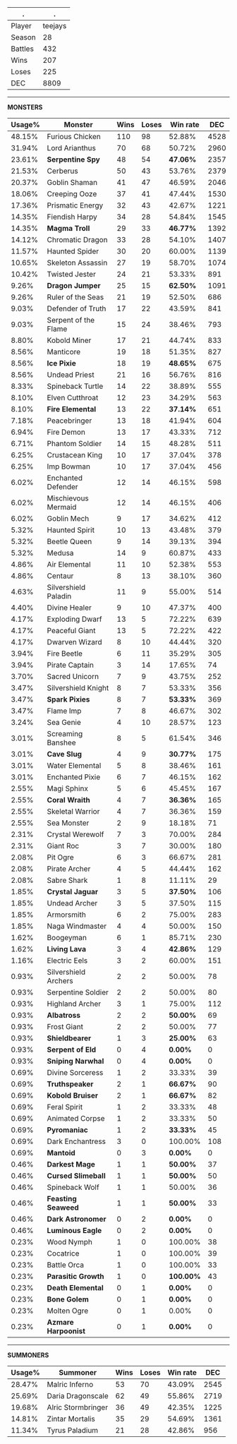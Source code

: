 .|.
|-|-
Player|teejays
Season|28
Battles|432
Wins|207
Loses|225
DEC|8809

---
**MONSTERS**

Usage%|Monster|Wins|Loses|Win rate|DEC|
-|-|-|-|-|-|
48.15%|Furious Chicken|110|98|52.88%|4528|
31.94%|Lord Arianthus|70|68|50.72%|2960|
23.61%|**Serpentine Spy**|48|54|**47.06%**|2357|
21.53%|Cerberus|50|43|53.76%|2379|
20.37%|Goblin Shaman|41|47|46.59%|2046|
18.06%|Creeping Ooze|37|41|47.44%|1530|
17.36%|Prismatic Energy|32|43|42.67%|1221|
14.35%|Fiendish Harpy|34|28|54.84%|1545|
14.35%|**Magma Troll**|29|33|**46.77%**|1392|
14.12%|Chromatic Dragon|33|28|54.10%|1407|
11.57%|Haunted Spider|30|20|60.00%|1139|
10.65%|Skeleton Assassin|27|19|58.70%|1074|
10.42%|Twisted Jester|24|21|53.33%|891|
9.26%|**Dragon Jumper**|25|15|**62.50%**|1091|
9.26%|Ruler of the Seas|21|19|52.50%|686|
9.03%|Defender of Truth|17|22|43.59%|841|
9.03%|Serpent of the Flame|15|24|38.46%|793|
8.80%|Kobold Miner|17|21|44.74%|833|
8.56%|Manticore|19|18|51.35%|827|
8.56%|**Ice Pixie**|18|19|**48.65%**|675|
8.56%|Undead Priest|21|16|56.76%|816|
8.33%|Spineback Turtle|14|22|38.89%|555|
8.10%|Elven Cutthroat|12|23|34.29%|563|
8.10%|**Fire Elemental**|13|22|**37.14%**|651|
7.18%|Peacebringer|13|18|41.94%|604|
6.94%|Fire Demon|13|17|43.33%|712|
6.71%|Phantom Soldier|14|15|48.28%|511|
6.25%|Crustacean King|10|17|37.04%|378|
6.25%|Imp Bowman|10|17|37.04%|456|
6.02%|Enchanted Defender|12|14|46.15%|598|
6.02%|Mischievous Mermaid|12|14|46.15%|406|
6.02%|Goblin Mech|9|17|34.62%|412|
5.32%|Haunted Spirit|10|13|43.48%|379|
5.32%|Beetle Queen|9|14|39.13%|394|
5.32%|Medusa|14|9|60.87%|433|
4.86%|Air Elemental|11|10|52.38%|553|
4.86%|Centaur|8|13|38.10%|360|
4.63%|Silvershield Paladin|11|9|55.00%|514|
4.40%|Divine Healer|9|10|47.37%|400|
4.17%|Exploding Dwarf|13|5|72.22%|639|
4.17%|Peaceful Giant|13|5|72.22%|422|
4.17%|Dwarven Wizard|8|10|44.44%|320|
3.94%|Fire Beetle|6|11|35.29%|305|
3.94%|Pirate Captain|3|14|17.65%|74|
3.70%|Sacred Unicorn|7|9|43.75%|252|
3.47%|Silvershield Knight|8|7|53.33%|356|
3.47%|**Spark Pixies**|8|7|**53.33%**|369|
3.47%|Flame Imp|7|8|46.67%|302|
3.24%|Sea Genie|4|10|28.57%|123|
3.01%|Screaming Banshee|8|5|61.54%|346|
3.01%|**Cave Slug**|4|9|**30.77%**|175|
3.01%|Water Elemental|5|8|38.46%|161|
3.01%|Enchanted Pixie|6|7|46.15%|162|
2.55%|Magi Sphinx|5|6|45.45%|167|
2.55%|**Coral Wraith**|4|7|**36.36%**|165|
2.55%|Skeletal Warrior|4|7|36.36%|159|
2.55%|Sea Monster|2|9|18.18%|71|
2.31%|Crystal Werewolf|7|3|70.00%|284|
2.31%|Giant Roc|3|7|30.00%|180|
2.08%|Pit Ogre|6|3|66.67%|281|
2.08%|Pirate Archer|4|5|44.44%|162|
2.08%|Sabre Shark|1|8|11.11%|29|
1.85%|**Crystal Jaguar**|3|5|**37.50%**|106|
1.85%|Undead Archer|3|5|37.50%|115|
1.85%|Armorsmith|6|2|75.00%|283|
1.85%|Naga Windmaster|4|4|50.00%|150|
1.62%|Boogeyman|6|1|85.71%|230|
1.62%|**Living Lava**|3|4|**42.86%**|129|
1.16%|Electric Eels|3|2|60.00%|151|
0.93%|Silvershield Archers|2|2|50.00%|78|
0.93%|Serpentine Soldier|2|2|50.00%|80|
0.93%|Highland Archer|3|1|75.00%|112|
0.93%|**Albatross**|2|2|**50.00%**|69|
0.93%|Frost Giant|2|2|50.00%|77|
0.93%|**Shieldbearer**|1|3|**25.00%**|63|
0.93%|**Serpent of Eld**|0|4|**0.00%**|0|
0.93%|**Sniping Narwhal**|0|4|**0.00%**|0|
0.69%|Divine Sorceress|1|2|33.33%|39|
0.69%|**Truthspeaker**|2|1|**66.67%**|90|
0.69%|**Kobold Bruiser**|2|1|**66.67%**|82|
0.69%|Feral Spirit|1|2|33.33%|48|
0.69%|Animated Corpse|1|2|33.33%|50|
0.69%|**Pyromaniac**|1|2|**33.33%**|45|
0.69%|Dark Enchantress|3|0|100.00%|108|
0.69%|**Mantoid**|0|3|**0.00%**|0|
0.46%|**Darkest Mage**|1|1|**50.00%**|37|
0.46%|**Cursed Slimeball**|1|1|**50.00%**|50|
0.46%|Spineback Wolf|1|1|50.00%|36|
0.46%|**Feasting Seaweed**|1|1|**50.00%**|33|
0.46%|**Dark Astronomer**|0|2|**0.00%**|0|
0.46%|**Luminous Eagle**|0|2|**0.00%**|0|
0.23%|Wood Nymph|1|0|100.00%|38|
0.23%|Cocatrice|1|0|100.00%|39|
0.23%|Battle Orca|1|0|100.00%|33|
0.23%|**Parasitic Growth**|1|0|**100.00%**|43|
0.23%|**Death Elemental**|0|1|**0.00%**|0|
0.23%|**Bone Golem**|0|1|**0.00%**|0|
0.23%|Molten Ogre|0|1|0.00%|0|
0.23%|**Azmare Harpoonist**|0|1|**0.00%**|0|

---
**SUMMONERS**

Usage%|Summoner|Wins|Loses|Win rate|DEC|
-|-|-|-|-|-|
28.47%|Malric Inferno|53|70|43.09%|2545|
25.69%|Daria Dragonscale|62|49|55.86%|2719|
19.68%|Alric Stormbringer|36|49|42.35%|1225|
14.81%|Zintar Mortalis|35|29|54.69%|1361|
11.34%|Tyrus Paladium|21|28|42.86%|956|
